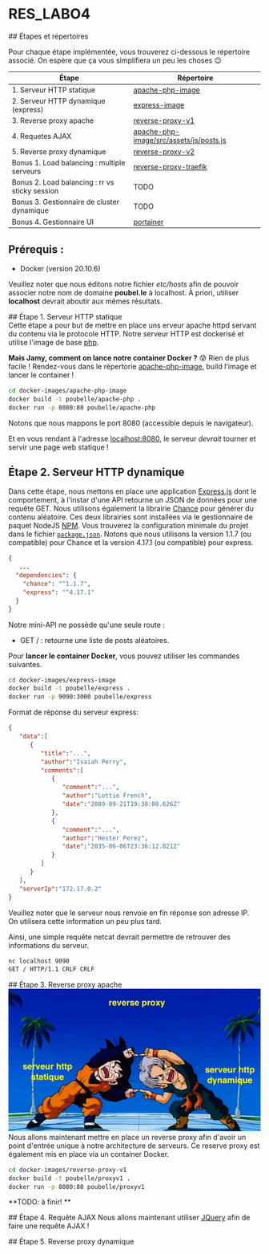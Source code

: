 # RES_LABO4
## Étapes et répertoires  

Pour chaque étape implémentée, vous trouverez ci-dessous le répertoire associé. On espère que ça vous simplifiera un peu les choses :wink:

| Étape                                          | Répertoire                                                                                       |
|------------------------------------------------|--------------------------------------------------------------------------------------------------|
| 1. Serveur HTTP statique                       | [apache-php-image](docker-images/apache-php-image/)                                              |
| 2. Serveur HTTP dynamique (express)            | [express-image](docker-images/express-image/)                                                    |
| 3. Reverse proxy apache                        | [reverse-proxy-v1](docker-images/reverse-proxy-v1)                                               |
| 4. Requetes AJAX                               | [apache-php-image/src/assets/js/posts.js](docker-images/apache-php-image/src/assets/js/posts.js) |
| 5. Reverse proxy dynamique                     | [reverse-proxy-v2](docker-images/reverse-proxy-v2)                                               |
| Bonus 1. Load balancing : multiple serveurs    | [reverse-proxy-traefik](docker-images/reverse-proxy-traefik/)                                    |
| Bonus 2. Load balancing : rr vs sticky session | TODO                                                                                             |
| Bonus 3. Gestionnaire de cluster dynamique     | TODO                                                                                             |
| Bonus 4. Gestionnaire UI                       | [portainer](docker-images/portainer/)                                                            |

## Prérequis :
- Docker (version 20.10.6)

Veuillez noter que nous éditons notre fichier *etc/hosts* afin de pouvoir associer notre nom de domaine **poubel.le** à localhost. À priori, utiliser **localhost** devrait aboutir aux mêmes résultats.

## Étape 1. Serveur HTTP statique  
Cette étape a pour but de mettre en place uns erveur apache httpd servant du contenu via le protocole HTTP. Notre serveur HTTP est dockerisé et utilise l'image de base [php](https://hub.docker.com/_/php). 

**Mais Jamy, comment on lance notre container Docker ?** :cold_sweat:
Rien de plus facile ! Rendez-vous dans le répertorie [apache-php-image](docker-images/apache-php-image), build l'image et lancer le container ! 
```bash
cd docker-images/apache-php-image
docker build -t poubelle/apache-php .
docker run -p 8080:80 poubelle/apache-php
```
Notons que nous mappons le port 8080 (accessible depuis le navigateur). 

Et en vous rendant à l'adresse [localhost:8080](localhost:8080), le serveur *devrait* tourner et servir une page web statique ! 

## Étape 2. Serveur HTTP dynamique
Dans cette étape, nous mettons en place une application [Express.js](https://expressjs.com/) dont le comportement, à l'instar d'une API retourne un JSON de données pour une requête GET. 
Nous utilisons également la librairie [Chance](https://www.npmjs.com/package/chance) pour générer du contenu aléatoire. Ces deux librairies sont installées via le gestionnaire de paquet NodeJS [NPM](https://www.npmjs.com/). 
Vous trouverez la configuration minimale du projet dans le fichier [`package.json`](docker-images/express-image/src/package.json). 
Notons que nous utilisons la version 1.1.7 (ou compatible) pour Chance et la version 4.17.1 (ou compatible) pour express.
```json
{
   ... 
  "dependencies": {
    "chance": "^1.1.7",
    "express": "^4.17.1"
  }
}
```

Notre mini-API ne possède qu'une seule route :

- GET / : retourne une liste de posts aléatoires. 

Pour **lancer le container Docker**, vous pouvez utiliser les commandes suivantes.

```bash
cd docker-images/express-image
docker build -t poubelle/express .
docker run -p 9090:3000 poubelle/express

```
Format de réponse du serveur express: 
```json
{
   "data":[
      {
         "title":"...",
         "author":"Isaiah Perry",
         "comments":[
            {
               "comment":"...",
               "author":"Lottie French",
               "date":"2089-09-21T19:38:00.626Z"
            },
            {
               "comment":"...",
               "author":"Hester Perez",
               "date":"2035-06-06T23:36:12.821Z"
            }
         ]
      }
   ],
   "serverIp":"172.17.0.2"
}
```
Veuillez noter que le serveur nous renvoie en fin réponse son adresse IP. On utilisera cette information un peu plus tard.

Ainsi, une simple requête netcat devrait permettre de retrouver des informations du serveur.
```bash
nc localhost 9090
GET / HTTP/1.1 CRLF CRLF
```

## Étape 3. Reverse proxy apache  
![étape 3 - schema](assets/etape3_schema.png)
Nous allons maintenant mettre en place un reverse proxy afin d'avoir un point d'entrée unique à notre architecture de serveurs. Ce reserve proxy est également mis en place via un container Docker.

```bash
cd docker-images/reverse-proxy-v1
docker build -t poubelle/proxyv1 .
docker run -p 8080:80 poubelle/proxyv1
```
**TODO: à finir! **

## Étape 4. Requête AJAX
Nous allons maintenant utiliser [JQuery](https://jquery.com/) afin de faire une requête AJAX ! 


## Étape 5. Reverse proxy dynamique  